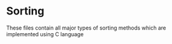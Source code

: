 # Sorting
These files contain all major types of sorting methods which are implemented using C language
